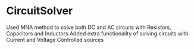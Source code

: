 # CircuitSolver
Used MNA method to solve both DC and AC circuits with Resistors, Capacitors and Inductors 
Added extra functionality of solving circuits with  Current and Voltage Controlled sources
